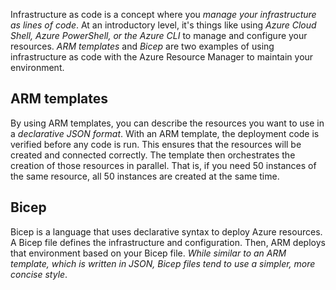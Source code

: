 Infrastructure as code is a concept where you _manage your infrastructure as lines of code_.
At an introductory level, it's things like using _Azure Cloud Shell, Azure PowerShell, or the Azure CLI_ to manage and configure your resources.
_ARM templates_ and _Bicep_ are two examples of using infrastructure as code with the Azure Resource Manager to maintain your environment.

## ARM templates
By using ARM templates, you can describe the resources you want to use in a _declarative JSON format_. With an ARM template, the deployment code is verified before any code is run. This ensures that the resources will be created and connected correctly. The template then orchestrates the creation of those resources in parallel. That is, if you need 50 instances of the same resource, all 50 instances are created at the same time.

## Bicep
Bicep is a language that uses declarative syntax to deploy Azure resources. A Bicep file defines the infrastructure and configuration. Then, ARM deploys that environment based on your Bicep file. _While similar to an ARM template, which is written in JSON, Bicep files tend to use a simpler, more concise style_.

